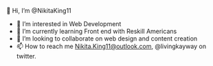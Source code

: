 👋 Hi, I’m @NikitaKing11
- 👀 I’m interested in Web Development
- 🌱 I’m currently learning Front end with Reskill Americans
- 💞️ I’m looking to collaborate on web design and content creation
- 📫 How to reach me Nikita.King11@outlook.com, @livingkayway on twitter. 

<!---
NikitaKing11/NikitaKing11 is a ✨ special ✨ repository because its `README.md` (this file) appears on your GitHub profile.
You can click the Preview link to take a look at your changes.
--->
